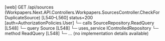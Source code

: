 [web] GET /api/sources  (Workpapers.Next.API.Controllers.Workpapers.SourcesController.CheckForDuplicateSource)  [L540–L560] status=200 [auth=AuthorizationPolicies.User]
  └─ calls SourceRepository.ReadQuery [L548]
  └─ query Source [L548]
  └─ uses_service IControlledRepository<Source>
    └─ method ReadQuery [L548]
      └─ ... (no implementation details available)

